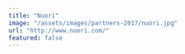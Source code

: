 ```yaml
---
title: "Nuori"
image: "/assets/images/partners-2017/nuori.jpg"
url: "http://www.nuori.com/"
featured: false
---
```


